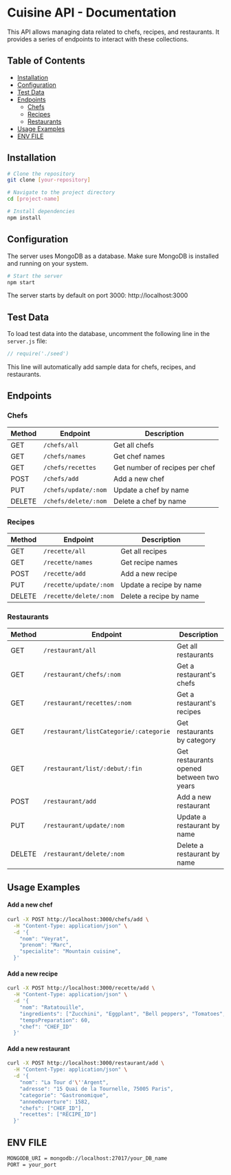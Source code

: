 # Cuisine API - Documentation

This API allows managing data related to chefs, recipes, and restaurants. It provides a series of endpoints to interact with these collections.

## Table of Contents
- [Installation](#installation)
- [Configuration](#configuration)
- [Test Data](#test-data)
- [Endpoints](#endpoints)
  - [Chefs](#chefs)
  - [Recipes](#recipes)
  - [Restaurants](#restaurants)
- [Usage Examples](#usage-examples)
- [ENV FILE](#env-file)

## Installation

```bash
# Clone the repository
git clone [your-repository]

# Navigate to the project directory
cd [project-name]

# Install dependencies
npm install
```

## Configuration

The server uses MongoDB as a database. Make sure MongoDB is installed and running on your system.

```bash
# Start the server
npm start
```

The server starts by default on port 3000: http://localhost:3000

## Test Data

To load test data into the database, uncomment the following line in the `server.js` file:

```javascript
// require('./seed')
```

This line will automatically add sample data for chefs, recipes, and restaurants.

## Endpoints

### Chefs

| Method | Endpoint | Description |
|--------|----------|-------------|
| GET | `/chefs/all` | Get all chefs |
| GET | `/chefs/names` | Get chef names |
| GET | `/chefs/recettes` | Get number of recipes per chef |
| POST | `/chefs/add` | Add a new chef |
| PUT | `/chefs/update/:nom` | Update a chef by name |
| DELETE | `/chefs/delete/:nom` | Delete a chef by name |

### Recipes

| Method | Endpoint | Description |
|--------|----------|-------------|
| GET | `/recette/all` | Get all recipes |
| GET | `/recette/names` | Get recipe names |
| POST | `/recette/add` | Add a new recipe |
| PUT | `/recette/update/:nom` | Update a recipe by name |
| DELETE | `/recette/delete/:nom` | Delete a recipe by name |

### Restaurants

| Method | Endpoint | Description |
|--------|----------|-------------|
| GET | `/restaurant/all` | Get all restaurants |
| GET | `/restaurant/chefs/:nom` | Get a restaurant's chefs |
| GET | `/restaurant/recettes/:nom` | Get a restaurant's recipes |
| GET | `/restaurant/listCategorie/:categorie` | Get restaurants by category |
| GET | `/restaurant/list/:debut/:fin` | Get restaurants opened between two years |
| POST | `/restaurant/add` | Add a new restaurant |
| PUT | `/restaurant/update/:nom` | Update a restaurant by name |
| DELETE | `/restaurant/delete/:nom` | Delete a restaurant by name |

## Usage Examples

#### Add a new chef
```bash
curl -X POST http://localhost:3000/chefs/add \
  -H "Content-Type: application/json" \
  -d '{
    "nom": "Veyrat",
    "prenom": "Marc",
    "specialite": "Mountain cuisine",
  }'
```


#### Add a new recipe
```bash
curl -X POST http://localhost:3000/recette/add \
  -H "Content-Type: application/json" \
  -d '{
    "nom": "Ratatouille",
    "ingredients": ["Zucchini", "Eggplant", "Bell peppers", "Tomatoes", "Onions", "Olive oil"],
    "tempsPreparation": 60,
    "chef": "CHEF_ID"
  }'
```


#### Add a new restaurant
```bash
curl -X POST http://localhost:3000/restaurant/add \
  -H "Content-Type: application/json" \
  -d '{
    "nom": "La Tour d'\''Argent",
    "adresse": "15 Quai de la Tournelle, 75005 Paris",
    "categorie": "Gastronomique",
    "anneeOuverture": 1582,
    "chefs": ["CHEF_ID"],
    "recettes": ["RECIPE_ID"]
  }'
```

## ENV FILE

```bash
MONGODB_URI = mongodb://localhost:27017/your_DB_name
PORT = your_port
```
